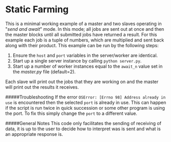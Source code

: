 Static Farming
==============
This is a minimal working example of a master and two slaves operating in "*send
and await*" mode. In this mode; all jobs are sent out at once and then the master
blocks until all submitted jobs have returned a result. For this example each
job is a tuple of numbers, which are multiplied and sent back along with their
product. This example can be run by the following steps:
1. Ensure the `host` and `port` variables in the server/worker are identical.
2. Start up a single server instance by calling `python server.py`.
3. Start up a number of worker instances equal to the `await_n` value set in
the _master.py_ file (default=2).

Each slave will print out the jobs that they are working on and the master will
print out the results it receives.


#####Troubleshooting
If the error `OSError: [Errno 98] Address already in use` is encountered then
the selected `port` is already in use. This can happen if the script is run
twice in quick succession or some other program is using the port. To fix this
simply change the `port` to a different value.

#####General Notes
This code only facilitates the sending of receiving of data, it is up to the user
to decide how to interpret was is sent and what is an appropriate response is.
